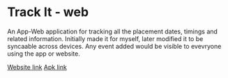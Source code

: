 # Track It - web

An App-Web application for tracking all the placement dates, timings and related information. Initially made it for myself, later modified it to be syncaable across devices. Any event added would be visible to evevryone using the app or website.

[Website link](https://supreetronad.github.io/trackit-web/)
[Apk link](https://drive.google.com/file/d/191PYpARPbrDnkfi4Edzgj-RYrPdIxsRb/view?usp=sharing)
